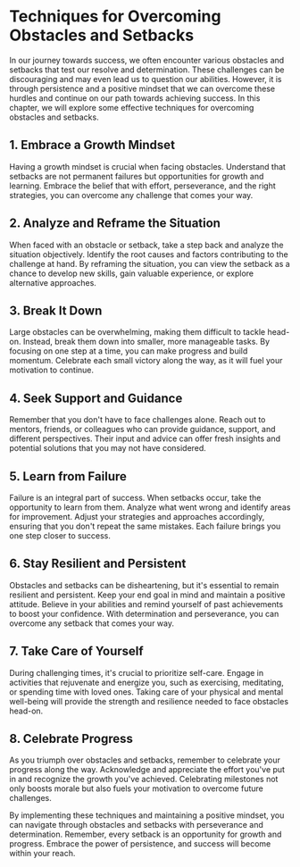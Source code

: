 Techniques for Overcoming Obstacles and Setbacks
===========================================================

In our journey towards success, we often encounter various obstacles and setbacks that test our resolve and determination. These challenges can be discouraging and may even lead us to question our abilities. However, it is through persistence and a positive mindset that we can overcome these hurdles and continue on our path towards achieving success. In this chapter, we will explore some effective techniques for overcoming obstacles and setbacks.

1\. Embrace a Growth Mindset
---------------------------

Having a growth mindset is crucial when facing obstacles. Understand that setbacks are not permanent failures but opportunities for growth and learning. Embrace the belief that with effort, perseverance, and the right strategies, you can overcome any challenge that comes your way.

2\. Analyze and Reframe the Situation
------------------------------------

When faced with an obstacle or setback, take a step back and analyze the situation objectively. Identify the root causes and factors contributing to the challenge at hand. By reframing the situation, you can view the setback as a chance to develop new skills, gain valuable experience, or explore alternative approaches.

3\. Break It Down
----------------

Large obstacles can be overwhelming, making them difficult to tackle head-on. Instead, break them down into smaller, more manageable tasks. By focusing on one step at a time, you can make progress and build momentum. Celebrate each small victory along the way, as it will fuel your motivation to continue.

4\. Seek Support and Guidance
----------------------------

Remember that you don't have to face challenges alone. Reach out to mentors, friends, or colleagues who can provide guidance, support, and different perspectives. Their input and advice can offer fresh insights and potential solutions that you may not have considered.

5\. Learn from Failure
---------------------

Failure is an integral part of success. When setbacks occur, take the opportunity to learn from them. Analyze what went wrong and identify areas for improvement. Adjust your strategies and approaches accordingly, ensuring that you don't repeat the same mistakes. Each failure brings you one step closer to success.

6\. Stay Resilient and Persistent
--------------------------------

Obstacles and setbacks can be disheartening, but it's essential to remain resilient and persistent. Keep your end goal in mind and maintain a positive attitude. Believe in your abilities and remind yourself of past achievements to boost your confidence. With determination and perseverance, you can overcome any setback that comes your way.

7\. Take Care of Yourself
------------------------

During challenging times, it's crucial to prioritize self-care. Engage in activities that rejuvenate and energize you, such as exercising, meditating, or spending time with loved ones. Taking care of your physical and mental well-being will provide the strength and resilience needed to face obstacles head-on.

8\. Celebrate Progress
---------------------

As you triumph over obstacles and setbacks, remember to celebrate your progress along the way. Acknowledge and appreciate the effort you've put in and recognize the growth you've achieved. Celebrating milestones not only boosts morale but also fuels your motivation to overcome future challenges.

By implementing these techniques and maintaining a positive mindset, you can navigate through obstacles and setbacks with perseverance and determination. Remember, every setback is an opportunity for growth and progress. Embrace the power of persistence, and success will become within your reach.
